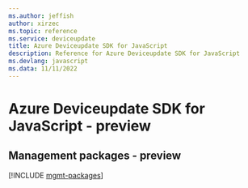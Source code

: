 ```yaml
---
ms.author: jeffish
author: xirzec
ms.topic: reference
ms.service: deviceupdate
title: Azure Deviceupdate SDK for JavaScript
description: Reference for Azure Deviceupdate SDK for JavaScript
ms.devlang: javascript
ms.data: 11/11/2022
---
```

# Azure Deviceupdate SDK for JavaScript - preview

## Management packages - preview
[!INCLUDE [mgmt-packages](deviceupdate-mgmt-index.md)]